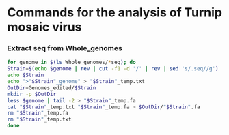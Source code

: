 # Commands for the analysis of Turnip mosaic virus

### Extract seq from Whole_genomes

```bash
for genome in $(ls Whole_genomes/*seq); do
Strain=$(echo $genome | rev | cut -f1 -d '/' | rev | sed 's/.seq//g')
echo $Strain
echo ">"$Strain"_genome" > "$Strain"_temp.txt
OutDir=Genomes_edited/$Strain
mkdir -p $OutDir
less $genome | tail -2 > "$Strain"_temp.fa
cat "$Strain"_temp.txt "$Strain"_temp.fa > $OutDir/"$Strain".fa
rm "$Strain"_temp.fa
rm "$Strain"_temp.txt
done
```